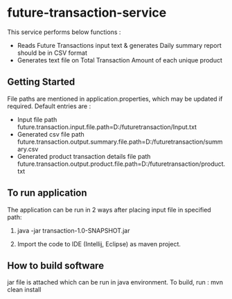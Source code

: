 # future-transaction-service

This service performs below functions : 
  * Reads Future Transactions input text & generates Daily summary report should be in CSV format
  * Generates text file on Total Transaction Amount of each unique product

## Getting Started
File paths are mentioned in application.properties, which may be updated if required.
Default entries are : 
   * Input file path
        future.transaction.input.file.path=D:/futuretransaction/Input.txt
   * Generated csv file path
        future.transaction.output.summary.file.path=D:/futuretransaction/summary.csv
   * Generated product transaction details file path
        future.transaction.output.product.file.path=D:/futuretransaction/product.txt
  

## To run application
The application can be run in 2 ways after placing input file in specified path:
  1) java -jar transaction-1.0-SNAPSHOT.jar
  
  2) Import the code to IDE (Intellij, Eclipse) as maven project.
  
## How to build software
jar file is attached which can be run in java environment.
To build, run :    mvn clean install

